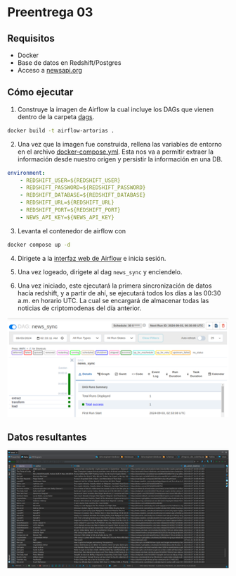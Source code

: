 # Preentrega 03

## Requisitos
* Docker
* Base de datos en Redshift/Postgres
* Acceso a [newsapi.org](https://newsapi.org)

## Cómo ejecutar

1. Construye la imagen de Airflow la cual incluye los DAGs que vienen dentro de la carpeta [dags](dags).
```bash
docker build -t airflow-artorias .
```

2. Una vez que la imagen fue construida, rellena las variables de entorno en el archivo [docker-compose.yml](docker-compose.yml). Esta nos va a permitir extraer la información desde nuestro origen y persistir la información en una DB.
```yml
environment:
    - REDSHIFT_USER=${REDSHIFT_USER}
    - REDSHIFT_PASSWORD=${REDSHIFT_PASSWORD}
    - REDSHIFT_DATABASE=${REDSHIFT_DATABASE}
    - REDSHIFT_URL=${REDSHIFT_URL}
    - REDSHIFT_PORT=${REDSHIFT_PORT}
    - NEWS_API_KEY=${NEWS_API_KEY}
```

3. Levanta el contenedor de airflow con
```bash
docker compose up -d
```

4. Dirigete a la [interfaz web de Airflow](http://localhost:8080/dags/news_sync/grid) e inicia sesión.

5. Una vez logeado, dirigete al dag `news_sync` y enciendelo.

6. Una vez iniciado, este ejecutará la primera sincronización de datos hacía redshift, y a partir de ahí, se ejecutará todos los días a las 00:30 a.m. en horario UTC. La cual se encargará de almacenar todas las noticias de criptomodenas del día anterior.

![alt text](img/image-1.png)

## Datos resultantes
![alt text](img/image-2.png)